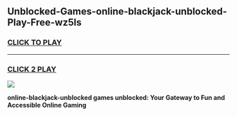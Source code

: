 
## Unblocked-Games-online-blackjack-unblocked-Play-Free-wz5ls
<h3>
<a href="https://premium76.site?title=online-blackjack-unblocked&ref=19M">CLICK TO PLAY</a></h3>
<hr>

<h3>
<a href="https://premium76.site?title=online-blackjack-unblocked&ref=19M">CLICK 2 PLAY</a>
  
</h3>

<a href="https://premium76.site?title=online-blackjack-unblocked&ref=19M"><img src="https://clearcache.store/games.png"></a>


**online-blackjack-unblocked games unblocked: Your Gateway to Fun and Accessible Online Gaming**
